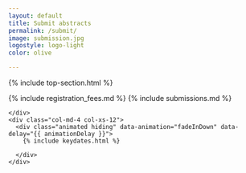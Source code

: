 ```yaml
---
layout: default
title: Submit abstracts
permalink: /submit/
image: submission.jpg
logostyle: logo-light
color: olive

---
```


{% include top-section.html %}

<section id="submit" class="submit">
  <div class="col-lg-10 col-lg-offset-1  col-md-offset-1">
    <div class="col-md-8 col-xs-12">
      {% include registration_fees.md %}
      {% include submissions.md %}

    </div>
    <div class="col-md-4 col-xs-12">
      <div class="animated hiding" data-animation="fadeInDown" data-delay="{{ animationDelay }}">
        {% include keydates.html %}

      </div>
    </div>
  </div>
</section>
